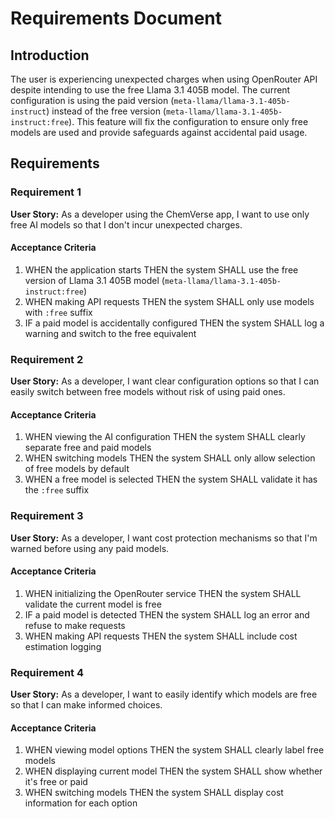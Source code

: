 # Requirements Document

## Introduction

The user is experiencing unexpected charges when using OpenRouter API despite intending to use the free Llama 3.1 405B model. The current configuration is using the paid version (`meta-llama/llama-3.1-405b-instruct`) instead of the free version (`meta-llama/llama-3.1-405b-instruct:free`). This feature will fix the configuration to ensure only free models are used and provide safeguards against accidental paid usage.

## Requirements

### Requirement 1

**User Story:** As a developer using the ChemVerse app, I want to use only free AI models so that I don't incur unexpected charges.

#### Acceptance Criteria

1. WHEN the application starts THEN the system SHALL use the free version of Llama 3.1 405B model (`meta-llama/llama-3.1-405b-instruct:free`)
2. WHEN making API requests THEN the system SHALL only use models with `:free` suffix
3. IF a paid model is accidentally configured THEN the system SHALL log a warning and switch to the free equivalent

### Requirement 2

**User Story:** As a developer, I want clear configuration options so that I can easily switch between free models without risk of using paid ones.

#### Acceptance Criteria

1. WHEN viewing the AI configuration THEN the system SHALL clearly separate free and paid models
2. WHEN switching models THEN the system SHALL only allow selection of free models by default
3. WHEN a free model is selected THEN the system SHALL validate it has the `:free` suffix

### Requirement 3

**User Story:** As a developer, I want cost protection mechanisms so that I'm warned before using any paid models.

#### Acceptance Criteria

1. WHEN initializing the OpenRouter service THEN the system SHALL validate the current model is free
2. IF a paid model is detected THEN the system SHALL log an error and refuse to make requests
3. WHEN making API requests THEN the system SHALL include cost estimation logging

### Requirement 4

**User Story:** As a developer, I want to easily identify which models are free so that I can make informed choices.

#### Acceptance Criteria

1. WHEN viewing model options THEN the system SHALL clearly label free models
2. WHEN displaying current model THEN the system SHALL show whether it's free or paid
3. WHEN switching models THEN the system SHALL display cost information for each option
